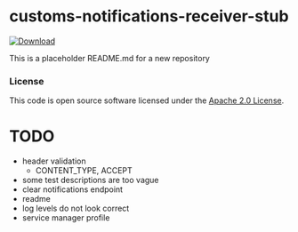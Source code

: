 
# customs-notifications-receiver-stub

 [ ![Download](https://api.bintray.com/packages/hmrc/releases/customs-notifications-receiver-stub/images/download.svg) ](https://bintray.com/hmrc/releases/customs-notifications-receiver-stub/_latestVersion)

This is a placeholder README.md for a new repository

### License

This code is open source software licensed under the [Apache 2.0 License]("http://www.apache.org/licenses/LICENSE-2.0.html").

# TODO

- header validation
  - CONTENT_TYPE, ACCEPT  
- some test descriptions are too vague
- clear notifications endpoint
- readme
- log levels do not look correct
- service manager profile

